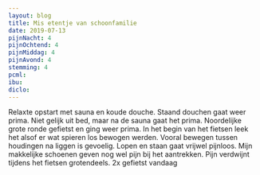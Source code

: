 ```yaml
---
layout: blog
title: Mis etentje van schoonfamilie
date: 2019-07-13
pijnNacht: 4
pijnOchtend: 4
pijnMiddag: 4
pijnAvond: 4
stemming: 4
pcml: 
ibu: 
diclo: 
---
```


Relaxte opstart met sauna en koude douche. Staand douchen gaat weer prima. Niet gelijk uit bed, maar na de sauna gaat het prima. Noordelijke grote ronde gefietst en ging weer prima. In het begin van het fietsen leek het alsof er wat spieren los bewogen werden.Vooral bewegen tussen houdingen na liggen is gevoelig. Lopen en staan gaat vrijwel pijnloos.Mijn makkelijke schoenen geven nog wel pijn bij het aantrekken. Pijn verdwijnt tijdens het fietsen grotendeels.2x gefietst vandaag

